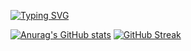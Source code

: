[![Typing SVG](https://readme-typing-svg.demolab.com/?lines=Hi+there+👋;Developpeur+WEB&color=009B77)](https://git.io/typing-svg)

[![Anurag's GitHub stats](https://github-readme-stats.vercel.app/api?username=MartinDamien&theme=midnight-purple&show_icons=true&hide_border=true)](https://github.com/anuraghazra/github-readme-stats)
[![GitHub Streak](https://streak-stats.demolab.com?user=MartinDamien&theme=midnight-purple&hide_border=true&locale=fr&date_format=j%2Fn%5B%2FY%5D)](https://git.io/streak-stats)
